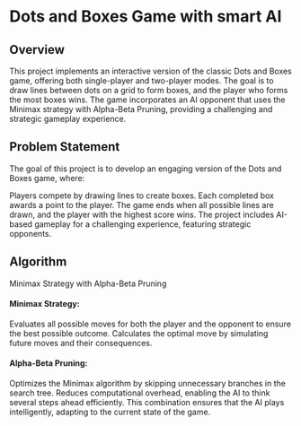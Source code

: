 # Dots and Boxes Game with smart AI
## Overview

This project implements an interactive version of the classic Dots and Boxes game, offering both single-player and two-player modes. The goal is to draw lines between dots on a grid to form boxes, and the player who forms the most boxes wins. The game incorporates an AI opponent that uses the Minimax strategy with Alpha-Beta Pruning, providing a challenging and strategic gameplay experience.

## Problem Statement
The goal of this project is to develop an engaging version of the Dots and Boxes game, where:

Players compete by drawing lines to create boxes.
Each completed box awards a point to the player.
The game ends when all possible lines are drawn, and the player with the highest score wins.
The project includes AI-based gameplay for a challenging experience, featuring strategic opponents.

## Algorithm
Minimax Strategy with Alpha-Beta Pruning

#### Minimax Strategy:
Evaluates all possible moves for both the player and the opponent to ensure the best possible outcome.
Calculates the optimal move by simulating future moves and their consequences.

#### Alpha-Beta Pruning:
Optimizes the Minimax algorithm by skipping unnecessary branches in the search tree.
Reduces computational overhead, enabling the AI to think several steps ahead efficiently.
This combination ensures that the AI plays intelligently, adapting to the current state of the game.
